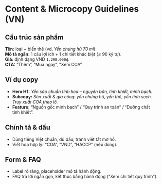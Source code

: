 # Content & Microcopy Guidelines (VN)

## Cấu trúc sản phẩm
**Tên:** loại + biến thể (vd. *Yến chưng hũ 70 ml*)  
**Mô tả ngắn:** 1 câu lợi ích + 1 chi tiết khác biệt (≤ 90 ký tự).  
**Giá:** định dạng VND `1.290.000₫`.  
**CTA:** “Thêm”, “Mua ngay”, “Xem COA”.

## Ví dụ copy
- **Hero H1:** *Yến sào chuẩn tinh hoa – nguyên bản, tinh khiết, minh bạch.*  
- **Subcopy:** *Sản xuất & gia công: yến chưng hũ, yến thô, yến tinh sạch. Truy xuất COA theo lô.*  
- **Feature:** “Nguồn gốc minh bạch” / “Quy trình an toàn” / “Dưỡng chất tinh khiết”.

## Chính tả & dấu
- Dùng tiếng Việt chuẩn, đủ dấu; tránh viết tắt mơ hồ.  
- Viết hoa hợp lý: “COA”, “VND”, “HACCP” (nếu dùng).

## Form & FAQ
- Label rõ ràng, placeholder mô tả hành động.  
- FAQ trả lời ngắn gọn, kết thúc bằng hành động (“Xem chi tiết quy trình”).
